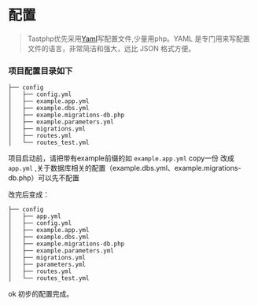 # 配置

> Tastphp优先采用[Yaml](http://symfony.com/doc/current/components/yaml.html)写配置文件,少量用php。YAML 是专门用来写配置文件的语言，非常简洁和强大，远比 JSON 格式方便。

### 项目配置目录如下

```
├── config
│   ├── config.yml
│   ├── example.app.yml
│   ├── example.dbs.yml
│   ├── example.migrations-db.php
│   ├── example.parameters.yml
│   ├── migrations.yml
│   ├── routes.yml
│   └── routes_test.yml
```

项目启动前，请把带有example前缀的如 `example.app.yml` copy一份 改成 `app.yml` ,关于数据库相关的配置（example.dbs.yml、example.migrations-db.php）可以先不配置

改完后变成：

```
├── config
│   ├── app.yml
│   ├── config.yml
│   ├── example.app.yml
│   ├── example.dbs.yml
│   ├── example.migrations-db.php
│   ├── example.parameters.yml
│   ├── migrations.yml
│   ├── parameters.yml
│   ├── routes.yml
│   └── routes_test.yml
```

ok 初步的配置完成。
